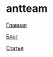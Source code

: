 # antteam
<p>
	<a href="https://efekta.github.io/antteam/index.html">
		Главная
	</a>
</p>
<p>
	<a href="https://efekta.github.io/antteam/antteam_blog.html">
	Блог
	</a>
</p>
<p>
	<a href="https://efekta.github.io/antteam/antteam_blog_article.html">
	Статья
	</a>
</p>
